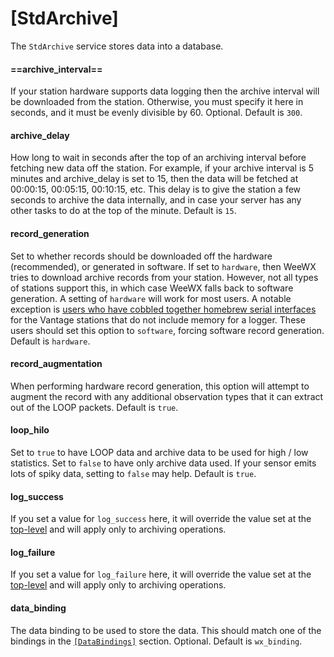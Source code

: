 # [StdArchive]

The `StdArchive` service stores data into a database.

#### ==archive_interval==

If your station hardware supports data logging then the archive interval will
be downloaded from the station. Otherwise, you must specify it here in
seconds, and it must be evenly divisible by 60. Optional. Default is `300`.

#### archive_delay

How long to wait in seconds after the top of an archiving interval before
fetching new data off the station. For example, if your archive interval is
5 minutes and archive_delay is set to 15, then the data will be fetched at
00:00:15, 00:05:15, 00:10:15, etc. This delay is to give the station a few
seconds to archive the data internally, and in case your server has any other
tasks to do at the top of the minute. Default is `15`.

#### record_generation

Set to whether records should be downloaded off the hardware (recommended),
or generated in software. If set to `hardware`, then WeeWX tries to download
archive records from your station. However, not all types of stations support
this, in which case WeeWX falls back to software generation. A setting of
`hardware` will work for most users. A notable exception is [users who have
cobbled together homebrew serial interfaces](https://www.wxforum.net/index.php?topic=10315.0)
for the Vantage stations that do not include memory for a logger. These users
should set this option to `software`, forcing software record generation.
Default is `hardware`.

#### record_augmentation

When performing hardware record generation, this option will attempt to
augment the record with any additional observation types that it can extract
out of the LOOP packets. Default is `true`.

#### loop_hilo

Set to `true` to have LOOP data and archive data to be used for high / low
statistics. Set to `false` to have only archive data used. If your sensor
emits lots of spiky data, setting to `false` may help. Default is `true`.

#### log_success

If you set a value for `log_success` here, it will override the value set at
the [top-level](../general/#log_success)  and will apply only to archiving
operations.

#### log_failure

If you set a value for `log_failure` here, it will override the value set at
the [top-level](../general/#log_failure)  and will apply only to archiving
operations.

#### data_binding

The data binding to be used to store the data. This should match one of the
bindings in the [`[DataBindings]`](../data-bindings/) section. Optional.
Default is `wx_binding`.
